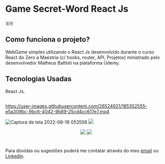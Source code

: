 # Game Secret-Word React Js

🇧🇷

## Como funciona o projeto?
WebGame simples utilizando o React Js desenvolvido durante o curso React do Zero a Maestria (c/ hooks, router, API, Projetos) ministrado pelo desenvolvedor Matheus Battisti na plataforma Udemy.


## Tecnologias Usadas
React Js.


##




https://user-images.githubusercontent.com/26524921/185352555-e5a309bc-9bc6-4042-9b89-25cd4cc617e7.mp4



![Captura de tela 2022-08-18 053556](https://user-images.githubusercontent.com/26524921/185351406-3c0b6899-85ed-4f7b-958e-3f48b717b0d5.png)
<img src="https://user-images.githubusercontent.com/26524921/185351459-e14f35b7-9927-4c58-925f-bcf73c43663d.png">

<p align="center">
  <img src="https://user-images.githubusercontent.com/26524921/185352747-d2dfac9c-10d6-4514-883e-0684cb45da95.png">
  <img src="https://user-images.githubusercontent.com/26524921/185352068-58ba1d16-9e7c-4949-acf2-f4e9db6d5f2e.png">
</p>




#



Para dúvidas ou sugestões poderá me contatar através do meu [email](mailto:jonathancosta746@gmail.com) ou [Linkedin](https://www.linkedin.com/in/jonathansantos-costa/).
